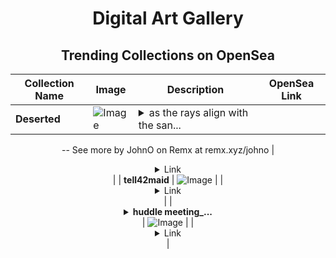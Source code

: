 <div align="center">

# Digital Art Gallery

## Trending Collections on OpenSea

| Collection Name                       | Image                                                                                     | Description                       | OpenSea Link                                                                                          |
|---------------------------------------|-------------------------------------------------------------------------------------------|-----------------------------------|--------------------------------------------------------------------------------------------------------|
| **Deserted** | ![Image](https://i.seadn.io/s/raw/files/fa7b1cfbe49357cc4a8bcc80855a52f7.png?w=500&auto=format?w=200&auto=format) | <details><summary>as the rays align with the san...</summary>as the rays align with the sand defines a perfect resonation of natures alignment
--
See more by JohnO on Remx at remx.xyz/johno</details> | <details><summary>Link</summary>[Deserted](https://opensea.io/collection/deserted-5)</details> |
| **tell42maid** | ![Image](https://i.seadn.io/s/raw/files/9eb5c65b18743c88028c65165390622d.png?w=500&auto=format?w=200&auto=format) |  | <details><summary>Link</summary>[tell42maid](https://opensea.io/collection/tell42maid)</details> |
| **<details><summary>huddle meeting_...</summary>huddle meeting_1</details>** | ![Image](https://i.seadn.io/s/raw/files/ef7d9b538001930e6faeec7a43b97561.png?w=500&auto=format?w=200&auto=format) |  | <details><summary>Link</summary>[huddle meeting_1](https://opensea.io/collection/huddle-meeting-1-1)</details> |

</div>